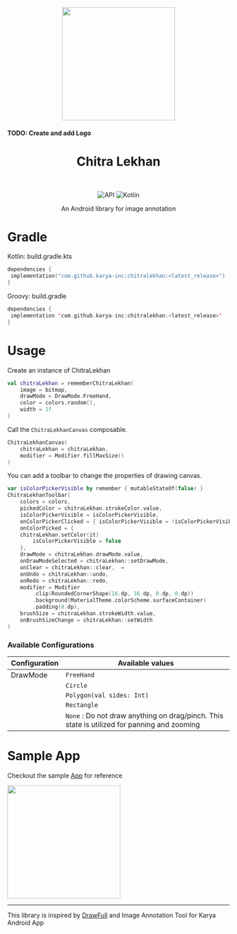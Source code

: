 
<div align="center">  
<img src='https://github.com/karya-inc/RawAudioRecorder/assets/69595691/1d70ff80-7639-4ab7-8fd4-3da69d95ca4e' width='256px' />  
</div>  
<h4>TODO: Create and add Logo</h4>
  
<h1 align="center">Chitra Lekhan</h1>  
  
</br>  
  
<p align="center">  
  <img alt="API" src="https://img.shields.io/badge/Api%2021+-50f270?logo=android&logoColor=black&style=for-the-badge"/></a>  
  <img alt="Kotlin" src="https://img.shields.io/badge/Kotlin-a503fc?logo=kotlin&logoColor=white&style=for-the-badge"/></a>  
<p/>  
  
<p align="center">An Android library for image annotation</p>  
  
# Gradle  
  
Kotlin: build.gradle.kts  
```kotlin  
dependencies {  
 implementation("com.github.karya-inc:chitralekhan:<latest_release>")
}  
```  
  
Groovy: build.gradle  
```kotlin  
dependencies {  
 implementation 'com.github.karya-inc:chitralekhan:<latest_release>'
}  
```  
  
# Usage  
  
Create an instance of ChitraLekhan  
```kotlin  
val chitraLekhan = rememberChitraLekhan(  
    image = bitmap,  
    drawMode = DrawMode.FreeHand,  
    color = colors.random(),  
    width = 1f  
) 
```  
 
 Call the `ChitraLekhanCanvas` composable.
```kotlin  
ChitraLekhanCanvas(  
    chitraLekhan = chitraLekhan,  
    modifier = Modifier.fillMaxSize()  
)
```  
  
You can add a toolbar to change the properties of drawing canvas. 
```kotlin  
var isColorPickerVisible by remember { mutableStateOf(false) }
ChitraLekhanToolbar(  
    colors = colors,  
    pickedColor = chitraLekhan.strokeColor.value,  
    isColorPickerVisible = isColorPickerVisible,  
    onColorPickerClicked = { isColorPickerVisible = !isColorPickerVisible },  
    onColorPicked = {  
    chitraLekhan.setColor(it)  
        isColorPickerVisible = false  
    },  
    drawMode = chitraLekhan.drawMode.value,  
    onDrawModeSelected = chitraLekhan::setDrawMode,  
    onClear = chitraLekhan::clear,  =
    onUndo = chitraLekhan::undo,  
    onRedo = chitraLekhan::redo,  
    modifier = Modifier  
        .clip(RoundedCornerShape(16.dp, 16.dp, 0.dp, 0.dp))  
        .background(MaterialTheme.colorScheme.surfaceContainer)  
        .padding(8.dp),  
    brushSize = chitraLekhan.strokeWidth.value,  
    onBrushSizeChange = chitraLekhan::setWidth  
)  
```  
  
### Available Configurations  
  
| Configuration | Available values                                                                 |  
|---------------|----------------------------------------------------------------------------------|  
| DrawMode      | `FreeHand`                                                           |  
|               | `Circle`                                                             |  
|               | `Polygon(val sides: Int)`                                            |  
|               | `Rectangle`                                                          |               
|               | `None` : Do not draw anything on drag/pinch. This state is utilized for panning and zooming                                                                  |                                                                           |  

  
# Sample App  
Checkout the sample [App](https://github.com/karya-inc/ChitraLekhan/tree/master/app) for reference  
  
<img src='https://github.com/user-attachments/assets/475e3b31-29df-4ef8-8869-a96f88bde645' width='256'/>  

 <hr>
 
 This library is inspired by [DrawFull](https://github.com/thedroiddiv/DrawFull) and Image Annotation Tool for Karya Android App

